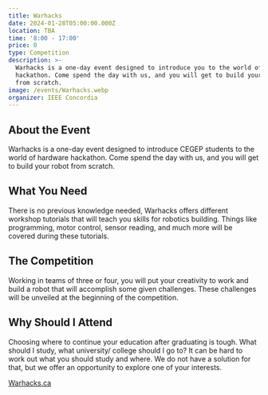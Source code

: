 ```yaml
---
title: Warhacks
date: 2024-01-28T05:00:00.000Z
location: TBA
time: '8:00 - 17:00'
price: 0
type: Competition
description: >-
  Warhacks is a one-day event designed to introduce you to the world of hardware
  hackathon. Come spend the day with us, and you will get to build your robot
  from scratch.
image: /events/Warhacks.webp
organizer: IEEE Concordia
---
```


## About the Event

Warhacks is a one-day event designed to introduce CEGEP students to the world of hardware hackathon. Come spend the day with us, and you will get to build your robot from scratch.

## What You Need

There is no previous knowledge needed, Warhacks offers different workshop tutorials that will teach you skills for robotics building. Things like programming, motor control, sensor reading, and much more will be covered during these tutorials.

## The Competition

Working in teams of three or four, you will put your creativity to work and build a robot that will accomplish some given challenges. These challenges will be unveiled at the beginning of the competition.

## Why Should I Attend

Choosing where to continue your education after graduating is tough. What should I study, what university/ college should I go to? It can be hard to work out what you should study and where. We do not have a solution for that, but we offer an opportunity to explore one of your interests.

[Warhacks.ca]("www.warhacks.ca")
